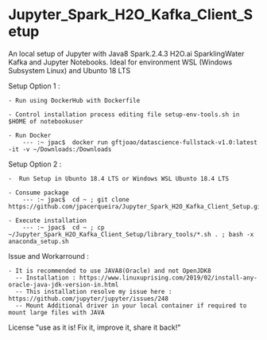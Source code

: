 # Jupyter_Spark_H2O_Kafka_Client_Setup

   An local setup of Jupyter with Java8 Spark.2.4.3 H2O.ai SparklingWater Kafka and Jupyter Notebooks. 
   Ideal for environment WSL (Windows Subsystem Linux) and Ubunto 18 LTS

   Setup Option 1 :
   
    - Run using DockerHub with Dockerfile

    - Control installation process editing file setup-env-tools.sh in $HOME of notebookuser

    - Run Docker
        --- :~ jpac$  docker run gftjoao/datascience-fullstack-v1.0:latest -it -v ~/Downloads:/Downloads 

   Setup Option 2 :

    -  Run Setup in Ubunto 18.4 LTS or Windows WSL Ubunto 18.4 LTS

    - Consume package 
        --- :~ jpac$  cd ~ ; git clone https://github.com/jpacerqueira/Jupyter_Spark_H2O_Kafka_Client_Setup.git

    - Execute installation
        --- :~ jpac$  cd ~ ; cp ~/Jupyter_Spark_H2O_Kafka_Client_Setup/library_tools/*.sh . ; bash -x anaconda_setup.sh


   Issue and Workarround :

    - It is recommended to use JAVA8(Oracle) and not OpenJDK8
      -- Installation : https://www.linuxuprising.com/2019/02/install-any-oracle-java-jdk-version-in.html
      -- This installation resolve my issue here : https://github.com/jupyter/jupyter/issues/248    
      -- Mount Additional driver in your local container if required to mount large files with JAVA

   License "use as it is! Fix it, improve it, share it back!"

#
